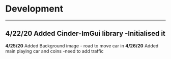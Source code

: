 # Development

---
**4/22/20** Added Cinder-ImGui library
    -Initialised it
---
**4/25/20** Added Background image 
    - road to move car in
**4/26/20** Added main playing car and coins
    -need to add traffic
